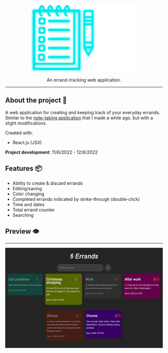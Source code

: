 <p align="center">
  <img src="readme_logo.png" width="340" height="217">
</p>

<p align="center">
  An errand-tracking web application.
</p>

---

## **About the project** 🔎

A web application for creating and keeping track of your everyday errands. Similar to the [note-taking application](https://github.com/KennethOnuorah/Javascript-Notes) that I made a while ago, but with a slight modifications.

Created with:

- React.js (JSX)

**Project development**: 11/6/2022 - 12/8/2022

## **Features** 📦️

- Ability to create & discard errands
- Editing/saving
- Color changing
- Completed errands indicated by strike-through (double-click)
- Time and dates
- Total errand counter
- Searching

## **Preview** 👁️

---

<p align="center">
  <img src="readme_preview.png" width="576" height="320">
</p>
